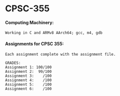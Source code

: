 # CPSC-355
#### Computing Machinery:
    Working in C and ARMv8 AArch64; gcc, m4, gdb


#### Assignments for CPSC 355:
    Each assignment complete with the assignment file.
  
    GRADES:
    Assignment 1: 100/100
    Assignment 2:  99/100
    Assignment 3:    /100
    Assignment 4:    /100
    Assignment 5:    /100
    Assignment 6:    /100
